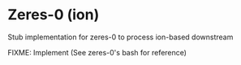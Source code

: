 # Zeres-0 (ion)

Stub implementation for zeres-0 to process ion-based downstream

FIXME: Implement (See zeres-0's bash for reference)
